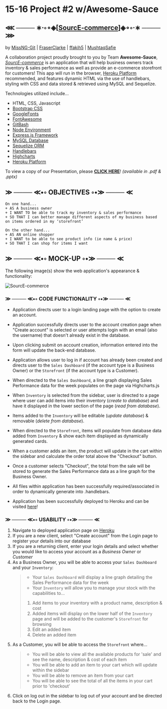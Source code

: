 # 15-16 Project #2 w/Awesome-Sauce

## ⋘ ──── ∗⋅◦∘◈\[[SourcE-commerce](https://sourc3-commerce.herokuapp.com)\]◈∘◦⋅∗ ──── ⋙
by [MissNG-Git](https://github.com/MissNG-Git) | [FraserClarke](https://github.com/FraserClarke/) | [ffakih5](https://github.com/ffakih5) | [MushtaqSafie](https://github.com/MushtaqSafie)

A collaboration project proudly brought to you by Team **Awesome-Sauce**, _[SourcE-commerce](https://sourc3-commerce.herokuapp.com)_ is an application that will help business owners track inventory & sales performance as well as provide an e-commerce storefront for customers! This app will run in the browser, [Heroku Platform](https://www.heroku.com/) recommended, and features dynamic HTML via the use of handlebars, styling with CSS and data stored & retrieved using MySQL and Sequelize.

Technologies utilized include...

- HTML, CSS, Javascript
- [Bootstrap CSS](https://getbootstrap.com/)
- [GoogleFonts](https://fonts.google.com/)
- [FontAwesome](https://fontawesome.com/)
- [GitBash](https://gitforwindows.org/)
- [Node Environment](https://nodejs.org/en/about/)
- [Express.js Framework](https://expressjs.com/)
- [MySQL Database](https://www.mysql.com/)
- [Sequelize ORM](https://sequelize.org/)
- [Handlebars](https://handlebarsjs.com/)
- [Highcharts](https://www.highcharts.com/)
- [Heroku Platform](https://www.heroku.com/)

To view a copy of our Presentation, please **[CLICK HERE](https://github.com/MissNG-Git/SourcE-commerce/tree/main/public)**! 
_(available in .pdf & .pptx)_

## ≫ ──── ≪•◦ OBJECTIVES ◦•≫ ──── ≪

```
On one hand...
+ AS A business owner
+ I WANT TO be able to track my inventory & sales performance
+ SO THAT I can better manage different aspects of my business based on items ordered in my ‘storefront’

On the other hand...
+ AS AN online shopper
+ I WANT to be able to see product info (ie name & price)
+ SO THAT I can shop for items I want

```

## ≫ ──── ≪•◦ MOCK-UP ◦•≫ ──── ≪

The following image(s) show the web application's appearance & functionality:

![SourcE-commerce](./public/assets/img/projectDEMO.png)

### ≫ ──── ≪•◦ CODE FUNCTIONALITY ◦•≫ ──── ≪

- Application directs user to a login landing page with the option to create an account.

- Application successfully directs user to the account creation page when "Create account" is selected or user attempts login with an email (also the username) that doesn't already exist in the database.

- Upon clicking submit on account creation, information entered into the form will update the back-end database.

- Application allows user to log in if account has already been created and directs user to the `Sales Dashboard` (if the account type is a Business Owner) or the `Storefront` (if the account type is a Customer).

- When directed to the `Sales Dashboard`, a line graph displaying Sales Performance data for the week populates on the page via Highcharts.js

<!-- CRUD -->
- When `Inventory` is selected from the sidebar, user is directed to a page where user can add items into their inventory (_create to database_) and have it displayed in the lower section of the page (_read from database_).

- Items added to the `Inventory` will be editable (_update database_) & removable (_delete from database_).

- When directed to the `Storefront`, items will populate from database data added from `Inventory` & show each item displayed as dynamically generated cards.

- When a customer adds an item, the product will update in the cart within the sidebar and calculate the order total above the "Checkout" button.

- Once a customer selects "Checkout", the total from the sale will be stored to generate the Sales Performance data as a line graph for the Business Owner.

- All files within application has been successfully required/associated in order to dynamically generate into .handlebars.

- Application has been successfully deployed to Heroku and can be visited [here](https://sourc3-commerce.herokuapp.com)!

### ≫ ──── ≪•◦ USABILITY ◦•≫ ──── ≪

1. Navigate to deployed application page on [Heroku](https://sourc3-commerce.herokuapp.com)
2. If you are a new client, select "Create account" from the Login page to register your details into our database
3. If you are a returning client, enter your login details and select whether you would like to access your account as a _Business Owner_ or _Customer_
4. As a Business Owner, you will be able to access your `Sales Dashboard` and your `Inventory`:
   > - Your `Sales Dashboard` will display a line graph detailing the Sales Performance data for the week
   > - Your `Inventory` will allow you to manage your stock with the capabilities to...
   >
   > 1. Add items to your inventory with a product name, description & cost
   > 2. Added items will display on the lower half of the `Inventory` page and will be added to the customer's `Storefront` for browsing
   > 3. Edit an added item
   > 4. Delete an added item
5. As a Customer, you will be able to access the `Storefront` where...
   > - You will be able to view all the available products for 'sale' and see the name, description & cost of each item
   > - You will be able to add an item to your cart which will update within the sidebar
   > - You will be able to remove an item from your cart
   > - You will be able to see the total of all the items in your cart prior to 'checkout'
6. Click on log out in the sidebar to log out of your account and be directed back to the Login page.

